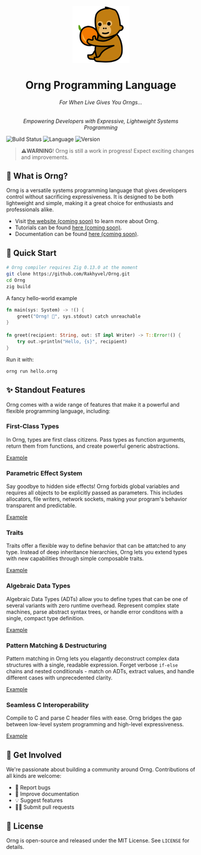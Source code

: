 
<div align="center">
    <a href="#"><img src="docs/budi.png" alt="Budi the Orangutan!" width="30%"></a>
    <h1>Orng Programming Language</h1>
    <h6>For When Live Gives You Orngs...</h6>
    <p><em>Empowering Developers with Expressive, Lightweight Systems Programming</em></p>
</div>
    
![Build Status](https://img.shields.io/badge/status-active_development-orange)
![Language](https://img.shields.io/badge/paradigm-systems-blue)
![Version](https://img.shields.io/badge/version-0.1.0-green)

> **⚠️WARNING**! Orng is still a work in progress! Expect exciting changes and improvements.

## 🍊 What is Orng?

Orng is a versatile systems programming language that gives developers control without sacrificing expressiveness. It is designed to be both lightweight and simple, making it a great choice for enthusiasts and professionals alike.

* Visit [the website (coming soon)](http://ornglang.org) to learn more about Orng.
* Tutorials can be found [here (coming soon)](http://ornglang.orng/tutorials).
* Documentation can be found [here (coming soon)](http://ornglang.orng/docs).

## 🚀 Quick Start
```sh
# Orng compiler requires Zig 0.13.0 at the moment
git clone https://github.com/Rakhyvel/Orng.git
cd Orng
zig build
```

A fancy hello-world example
```rs
fn main(sys: System) -> !() {
    greet("Orng! 🍊", sys.stdout) catch unreachable
}

fn greet(recipient: String, out: $T impl Writer) -> T::Error!() {
    try out.>println("Hello, {s}", recipient)
}
```

Run it with:
```sh
orng run hello.orng
```

## ✨ Standout Features
Orng comes with a wide range of features that make it a powerful and flexible programming language, including:

### First-Class Types
In Orng, types are first class citizens. Pass types as function arguments, return them from functions, and create powerful generic abstractions.

[Example](https://github.com/Rakhyvel/Orng/blob/main/examples/type-unification.orng)

### Parametric Effect System
Say goodbye to hidden side effects! Orng forbids global variables and requires all objects to be explicitly passed as parameters. This includes allocators, file writers, network sockets, making your program's behavior transparent and predictable.

[Example](https://github.com/Rakhyvel/Orng/blob/main/examples/type-unification.orng)

### Traits 
Traits offer a flexible way to define behavior that can be attatched to any type. Instead of deep inheritance hierarchies, Orng lets you extend types with new capabilities through simple composable traits.

[Example](https://github.com/Rakhyvel/Orng/blob/main/examples/type-unification.orng)

### Algebraic Data Types
Algebraic Data Types (ADTs) allow you to define types that can be one of several variants with zero runtime overhead. Represent complex state machines, parse abstract syntax trees, or handle error conditons with a single, compact type definition.

[Example](https://github.com/Rakhyvel/Orng/blob/main/examples/type-unification.orng)

### Pattern Matching & Destructuring
Pattern matching in Orng lets you elagantly deconstruct complex data structures with a single, readable expression. Forget verbose `if-else` chains and nested conditionals - match on ADTs, extract values, and handle different cases with unprecedented clarity.

[Example](https://github.com/Rakhyvel/Orng/blob/main/examples/type-unification.orng)

### Seamless C Interoperability
Compile to C and parse C header files with ease. Orng bridges the gap between low-level system programming and high-level expressiveness.

[Example](https://github.com/Rakhyvel/Orng/blob/main/examples/type-unification.orng)

## 🤝 Get Involved

We're passionate about building a community around Orng. Contributions of all kinds are welcome:
- 🐛 Report bugs
- 📝 Improve documentation
- 💡 Suggest features
- 🧑‍💻 Submit pull requests

## 📄 License
Orng is open-source and released under the MIT License. See `LICENSE` for details.